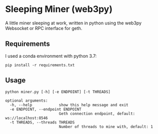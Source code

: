 # Sleeping Miner (web3py) 

A little miner sleeping at work, written in python using the web3py Websocket or RPC interface for geth.

## Requirements
I used a conda environment with python 3.7:
```
pip install -r requirements.txt
```

## Usage
```
python miner.py [-h] [-e ENDPOINT] [-t THREADS]

optional arguments:
  -h, --help            show this help message and exit
  -e ENDPOINT, --endpoint ENDPOINT
                        Geth connection endpoint, default: ws://localhost:8546
  -t THREADS, --threads THREADS
                        Number of threads to mine with, default: 1
```
